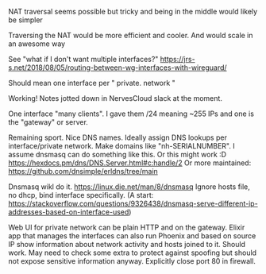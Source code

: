 NAT traversal seems possible but tricky and being in the middle would likely be simpler

Traversing the NAT would be more efficient and cooler. And would scale in an awesome way

See "what if I don't want multiple interfaces?" https://jrs-s.net/2018/08/05/routing-between-wg-interfaces-with-wireguard/

Should mean one interface per " private. network "

Working! Notes jotted down in NervesCloud slack at the moment.

One interface "many clients". I gave them /24 meaning ~255 IPs and one is the "gateway" or server.

Remaining sport. Nice DNS names. Ideally assign DNS lookups per interface/private network. Make domains like "nh-SERIALNUMBER". I assume dnsmasq can do something like this. Or this might work :D
https://hexdocs.pm/dns/DNS.Server.html#c:handle/2
Or more maintained:
https://github.com/dnsimple/erldns/tree/main

Dnsmasq wikl do it. https://linux.die.net/man/8/dnsmasq
Ignore hosts file, no dhcp, bind interface specifically. (A start: https://stackoverflow.com/questions/9326438/dnsmasq-serve-different-ip-addresses-based-on-interface-used)

Web UI for private network can be plain HTTP and on the gateway. Elixir app that manages the interfaces can also run Phoenix and based on source IP show information about network activity and hosts joined to it. Should work. May need to check some extra to protect against spoofing but should not expose sensitive information anyway. Explicitly close port 80 in firewall.


